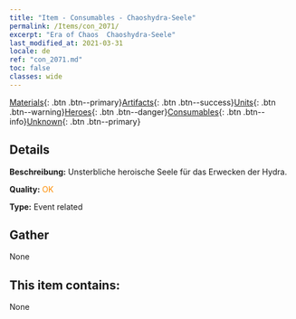 ```yaml
---
title: "Item - Consumables - Chaoshydra-Seele"
permalink: /Items/con_2071/
excerpt: "Era of Chaos  Chaoshydra-Seele"
last_modified_at: 2021-03-31
locale: de
ref: "con_2071.md"
toc: false
classes: wide
---
```

 [Materials](/de/Items/){: .btn .btn--primary}[Artifacts](/de/Items/Artifacts/){: .btn .btn--success}[Units](/de/Items/Units/){: .btn .btn--warning}[Heroes](/de/Items/Heroes/){: .btn .btn--danger}[Consumables](/de/Items/Consumables/){: .btn .btn--info}[Unknown](/de/Items/Unknown/){: .btn .btn--primary}

## Details
 **Beschreibung:** Unsterbliche heroische Seele für das Erwecken der Hydra.

 **Quality:** <span style="color: #FF8C00">OK</span>

 **Type:** Event related

## Gather

  None

## This item contains:

  None

